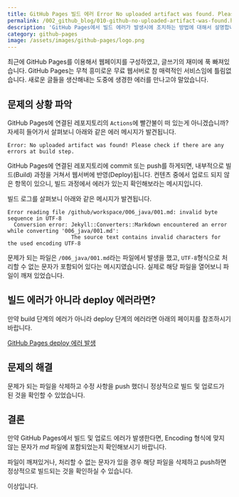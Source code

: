 ```yaml
---
title: GitHub Pages 빌드 에러 Error No uploaded artifact was found. Please check if there are any errors at build step.
permalink: /002_github_blog/010-github-no-uploaded-artifact-was-found.html
description: 'GitHub Pages에서 빌드 에러가 발생시에 조치하는 방법에 대해서 설명합니다.'
category: github-pages
image: /assets/images/github-pages/logo.png
---
```

최근에 GitHub Pages를 이용해서 웹페이지를 구성하였고, 
글쓰기의 재미에 푹 빠져있습니다. 
GitHub Pages는 무척 흥미로운 무료 웹서버로 참 매력적인 서비스임에 틀림없습니다. 
새로운 글들을 생산해내는 도중에 생경한 에러를 만나고야 말았습니다.


문제의 상황 파악
---


GitHub Pages에 연결된 레포지토리의 <code>Actions</code>에 빨간불이 떠 있는게 아니겠습니까? 자세히 들어가서 살펴보니 아래와 같은 에러 메시지가 발견됩니다.


```
Error: No uploaded artifact was found! Please check if there are any errors at build step.
```


GitHub Pages에 연결된 레포지토리에 commit 또는 push를 하게되면, 
내부적으로 빌드(Build) 과정을 거쳐서 웹서버에 반영(Deploy)됩니다. 
컨텐츠 중에서 업로드 되지 않은 항목이 있으니, 
빌드 과정에서 에러가 있는지 확인해보라는 메시지입니다.


빌드 로그를 살펴보니 아래와 같은 메시지가 발견됩니다.


```
Error reading file /github/workspace/006_java/001.md: invalid byte sequence in UTF-8 
  Conversion error: Jekyll::Converters::Markdown encountered an error while converting '006_java/001.md':
                    The source text contains invalid characters for the used encoding UTF-8
```


문제가 되는 파일은 <code>/006\_java/001.md</code>라는 파일에서 발생을 했고, 
<code>UTF-8</code>형식으로 처리할 수 없는 문자가 포함되어 있다는 메시지였습니다. 
실제로 해당 파일을 열어보니 파일이 깨져 있었습니다.


빌드 에러가 아니라 deploy 에러라면?
---


만약 build 단계의 에러가 아니라 deploy 단계의 에러라면 
아래의 페이지를 참조하시기 바랍니다. 


[GitHub Pages deploy 에러 발생](013-github-pages-deploy-error-400-502.html)


문제의 해결
---


문제가 되는 파일을 삭제하고 수정 사항을 push 했더니 
정상적으로 빌드 및 업로드가 된 것을 확인할 수 있었습니다.


결론
---


만약 GitHub Pages에서 빌드 및 업로드 에러가 발생한다면, 
Encoding 형식에 맞지 않는 문자가 *md* 파일에 포함되었는지 확인해보시기 바랍니다.   


파일이 깨져있거나, 처리할 수 없는 문자가 있을 경우 해당 파일을 삭제하고 push하면 정상적으로 빌드되는 것을 확인하실 수 있습니다.


이상입니다. 
